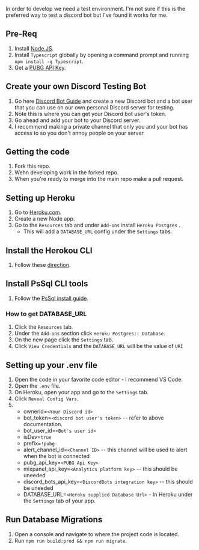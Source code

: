 In order to develop we need a test environment. I'm not sure if this is the preferred way to test a discord bot but I've found it works for me.

## Pre-Req
1. Install [Node.JS](https://nodejs.org/en/download/).
2. Install `Typescript` globally by opening a command prompt and running `npm install -g Typescript`.
3. Get a [PUBG API Key](https://developer.playbattlegrounds.com/).

## Create your own Discord Testing Bot
1. Go here [Discord Bot Guide](https://github.com/reactiflux/discord-irc/wiki/Creating-a-discord-bot-&-getting-a-token) and create a new Discord bot and a bot user that you can use on our own personal Discord server for testing.
2. Note this is where you can get your Discord bot user's token.
3. Go ahead and add your bot to your Discord server.
4. I recommend making a private channel that only you and your bot has access to so you don't annoy people on your server.

## Getting the code
1. Fork this repo.
2. Wehn developing work in the forked repo.
3. When you're ready to merge into the main repo make a pull request.

## Setting up Heroku
1. Go to [Heroku.com](https://www.heroku.com/).
2. Create a new Node app.
3. Go to the `Resources` tab and under `Add-ons` install `Heroku Postgres` .
    * This will add a `DATABASE_URL` config under the `Settings` tabs.

## Install the Herokou CLI
1. Follow these [direction](https://devcenter.heroku.com/articles/heroku-cli).

## Install PsSql CLI tools
1. Follow the [PsSql install guide](https://devcenter.heroku.com/articles/heroku-postgresql#local-setup).

### How to get DATABASE_URL
1. Click the `Resources` tab.
2. Under the `Add-ons` section click `Heroku Postgres:: Database`.
3. On the new page click the `Settings` tab.
4. Click `View Credentials` and the `DATABASE_URL` will be the value of `URI`

## Setting up your .env file
1. Open the code in your favorite code editor - I recommend VS Code.
2. Open the `.env` file.
3. On Heroku, open your app and go to the `Settings` tab.
4. Click `Reveal Config Vars`.
5.
    * ownerid=`<Your Discord id>`
    * bot_token=`<discord bot user's token>`  -- refer to above documentation.
    * bot_user_id=`<Bot's user id>`
    * isDev=`true`
    * prefix=`!pubg-`
    * alert_channel_id=`<Channel ID>`  -- this channel will be used to alert when the bot is connected
    * pubg_api_key=`<PUBG Api Key>`
    * mixpanel_api_key=`<Analytics platform key>`  -- this should be uneeded
    * discord_bots_api_key=`<DiscordBots integration key>`  -- this should be uneeded
    * DATABASE_URL=`<Heroku supplied Database Url>` - In Heroku under the `Settings` tab of your app.

## Run Database Migrations
1. Open a console and navigate to where the project code is located.
2. Run `npm run build:prod && npm run migrate`.
